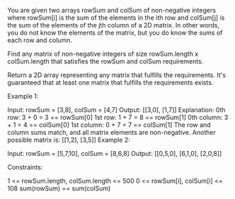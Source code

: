 You are given two arrays rowSum and colSum of non-negative integers where rowSum[i] is the sum of the elements in the ith row and colSum[j] is the sum of the elements of the jth column of a 2D matrix. In other words, you do not know the elements of the matrix, but you do know the sums of each row and column.

Find any matrix of non-negative integers of size rowSum.length x colSum.length that satisfies the rowSum and colSum requirements.

Return a 2D array representing any matrix that fulfills the requirements. It's guaranteed that at least one matrix that fulfills the requirements exists.



Example 1:

Input: rowSum = [3,8], colSum = [4,7]
Output: [[3,0],
[1,7]]
Explanation:
0th row: 3 + 0 = 3 == rowSum[0]
1st row: 1 + 7 = 8 == rowSum[1]
0th column: 3 + 1 = 4 == colSum[0]
1st column: 0 + 7 = 7 == colSum[1]
The row and column sums match, and all matrix elements are non-negative.
Another possible matrix is: [[1,2],
[3,5]]
Example 2:

Input: rowSum = [5,7,10], colSum = [8,6,8]
Output: [[0,5,0],
[6,1,0],
[2,0,8]]


Constraints:

1 <= rowSum.length, colSum.length <= 500
0 <= rowSum[i], colSum[i] <= 108
sum(rowSum) == sum(colSum)

